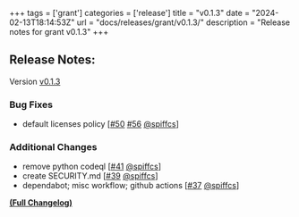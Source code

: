 +++
tags = ['grant']
categories = ['release']
title = "v0.1.3"
date = "2024-02-13T18:14:53Z"
url = "docs/releases/grant/v0.1.3/"
description = "Release notes for grant v0.1.3"
+++

## Release Notes:
Version [v0.1.3](https://github.com/anchore/grant/releases/tag/v0.1.3)

### Bug Fixes

- default licenses policy [[#50](https://github.com/anchore/grant/issues/50) [#56](https://github.com/anchore/grant/pull/56) [@spiffcs](https://github.com/spiffcs)]

### Additional Changes

- remove python codeql [[#41](https://github.com/anchore/grant/pull/41) [@spiffcs](https://github.com/spiffcs)]
- create SECURITY.md [[#39](https://github.com/anchore/grant/pull/39) [@spiffcs](https://github.com/spiffcs)]
- dependabot; misc workflow; github actions [[#37](https://github.com/anchore/grant/pull/37) [@spiffcs](https://github.com/spiffcs)]

**[(Full Changelog)](https://github.com/anchore/grant/compare/v0.1.2...v0.1.3)**
